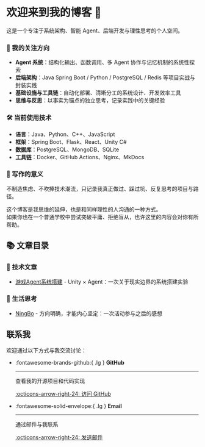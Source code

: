 # 欢迎来到我的博客 👋

这是一个专注于系统架构、智能 Agent、后端开发与理性思考的个人空间。

### 🧠 我的关注方向

- **Agent 系统**：结构化输出、函数调用、多 Agent 协作与记忆机制的系统性探索  
- **后端架构**：Java Spring Boot / Python / PostgreSQL / Redis 等项目实战与封装实践  
- **基础设施与工具链**：自动化部署、清晰分工的系统设计、开发效率工具  
- **思维与反思**：以事实为锚点的独立思考，记录实践中的关键经验

### 🛠️ 当前使用技术

- **语言**：Java、Python、C++、JavaScript  
- **框架**：Spring Boot、Flask、React、Unity C#  
- **数据库**：PostgreSQL、MongoDB、SQLite  
- **工具链**：Docker、GitHub Actions、Nginx、MkDocs

### 🎯 写作的意义

不制造焦虑、不吹捧技术潮流，只记录我真正做过、踩过坑、反复思考的项目与路径。

这个博客是我思维的延伸，也是和同样理性的人沟通的一种方式。  
如果你也在一个普通学校中尝试突破平庸、拒绝盲从，也许这里的内容会对你有所帮助。

## 📚 文章目录

### 🤖 技术文章

- [游戏Agent系统搭建](UnityGame.md) - Unity × Agent：一次关于现实边界的系统搭建实验

### 💭 生活思考

- [NingBo](NingBo.md) - 方向明确，才能内心坚定：一次活动参与之后的感想

## 联系我

欢迎通过以下方式与我交流讨论：

<div class="grid cards" markdown>

-   :fontawesome-brands-github:{ .lg } **GitHub**

    ---

    查看我的开源项目和代码实现

    [:octicons-arrow-right-24: 访问 GitHub](https://github.com/Vist233)

-   :fontawesome-solid-envelope:{ .lg } **Email**

    ---

    通过邮件与我联系

    [:octicons-arrow-right-24: 发送邮件](mailto:zhangyvjing@outlook.com)

</div>


